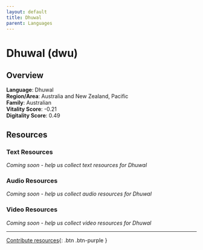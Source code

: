 ```yaml
---
layout: default
title: Dhuwal
parent: Languages
---
```


# Dhuwal (dwu)

## Overview

**Language**: Dhuwal  
**Region/Area**: Australia and New Zealand, Pacific  
**Family**: Australian  
**Vitality Score**: -0.21  
**Digitality Score**: 0.49  

## Resources

### Text Resources
*Coming soon - help us collect text resources for Dhuwal*

### Audio Resources
*Coming soon - help us collect audio resources for Dhuwal*

### Video Resources
*Coming soon - help us collect video resources for Dhuwal*

---

[Contribute resources](https://fairtrain.github.io/){: .btn .btn-purple }
